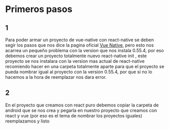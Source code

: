 # Primeros pasos

## 1
Para poder armar un proyecto de vue-native con react-native se deben segir los pasos que nos dice la pagina oficial [Vue Native](https://vue-native.io/docs/installation.html), pero esto nos acarrea un pequeño problema con la version que nos instala 0.55.4, por eso debemos crear un proyecto totalmente nuevo react-native init <NombreDelProyecto>, este proyecto se nos instalara con la version mas actual de react-native recomiendo hacer en una carpeta totalmente aparte para que el proyecto se pueda nombrar igual al proyecto con la version 0.55.4, por que si no lo hacemos a la hora de reemplazar nos dara error.

## 2
En el proyecto que creamos con react puro debemos copiar la carpeta de android que se nos crea y pegarla en nuestro proyecto que creamos con react y vue (por eso es el tema de nombrar los proyectos iguales) reemplazamos y listo